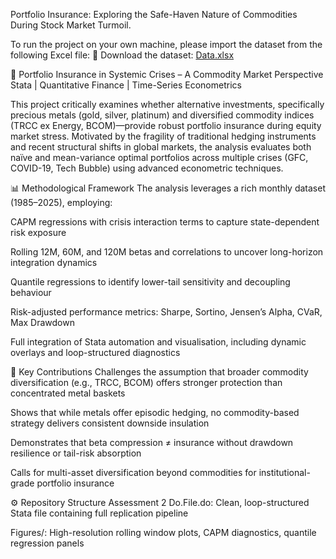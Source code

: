 Portfolio Insurance: Exploring the Safe-Haven Nature of Commodities During Stock Market Turmoil.

To run the project on your own machine, please import the dataset from the following Excel file: 
📂 Download the dataset: [Data.xlsx](./Data.xlsx)


📁 Portfolio Insurance in Systemic Crises – A Commodity Market Perspective
Stata | Quantitative Finance | Time-Series Econometrics

This project critically examines whether alternative investments, specifically precious metals (gold, silver, platinum) and diversified commodity indices (TRCC ex Energy, BCOM)—provide robust portfolio insurance during equity market stress. Motivated by the fragility of traditional hedging instruments and recent structural shifts in global markets, the analysis evaluates both naïve and mean-variance optimal portfolios across multiple crises (GFC, COVID-19, Tech Bubble) using advanced econometric techniques.

📊 Methodological Framework
The analysis leverages a rich monthly dataset (1985–2025), employing:

CAPM regressions with crisis interaction terms to capture state-dependent risk exposure

Rolling 12M, 60M, and 120M betas and correlations to uncover long-horizon integration dynamics

Quantile regressions to identify lower-tail sensitivity and decoupling behaviour

Risk-adjusted performance metrics: Sharpe, Sortino, Jensen’s Alpha, CVaR, Max Drawdown

Full integration of Stata automation and visualisation, including dynamic overlays and loop-structured diagnostics

📌 Key Contributions
Challenges the assumption that broader commodity diversification (e.g., TRCC, BCOM) offers stronger protection than concentrated metal baskets

Shows that while metals offer episodic hedging, no commodity-based strategy delivers consistent downside insulation

Demonstrates that beta compression ≠ insurance without drawdown resilience or tail-risk absorption

Calls for multi-asset diversification beyond commodities for institutional-grade portfolio insurance

⚙️ Repository Structure
Assessment 2 Do.File.do: Clean, loop-structured Stata file containing full replication pipeline

Figures/: High-resolution rolling window plots, CAPM diagnostics, quantile regression panels

